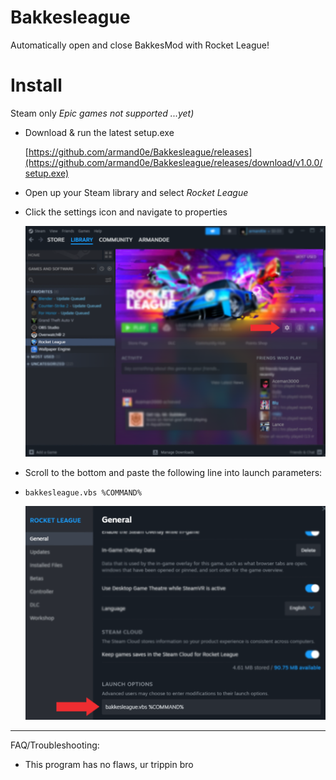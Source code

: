 # Bakkesleague
Automatically open and close BakkesMod with Rocket League!

# Install
Steam only *Epic games not supported ...yet)*

* Download & run the latest setup.exe

    [https://github.com/armand0e/Bakkesleague/releases](https://github.com/armand0e/Bakkesleague/releases/download/v1.0.0/setup.exe)

* Open up your Steam library and select *Rocket League*
* Click the settings icon and navigate to properties

    ![alt text](https://github.com/armand0e/Bakkesleague/blob/main/dev/images/image.png?raw=true)

* Scroll to the bottom and paste the following line into launch parameters:
*     bakkesleague.vbs %COMMAND%

    ![alt text](https://github.com/armand0e/Bakkesleague/blob/main/dev/images/launch.png?raw=true)

____________________________________________________________________________________________

FAQ/Troubleshooting:

* This program has no flaws, ur trippin bro

